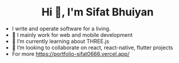 <h1 align="center">Hi 👋, I'm Sifat Bhuiyan</h1>

- I write and operate software for a living.
- 👀 I mainly work for web and mobile development
- 🌱 I’m currently learning about THREE.js
- 💞️ I’m looking to collaborate on react, react-native, flutter projects
- For more https://portfolio-sifat0666.vercel.app/



<!---
sifat0666/sifat0666 is a ✨ special ✨ repository because its `README.md` (this file) appears on your GitHub profile.
You can click the Preview link to take a look at your changes.
--->
<!---

<h1 align="center">📊 GitHub Stats:</h1>

[![](https://visitcount.itsvg.in/api?id=sifat0666&label=Profile%20Views&pretty=false)](https://visitcount.itsvg.in)  <br/>
[![GitHub Streak](https://streak-stats.demolab.com/?user=sifat0666)](https://git.io/streak-stats)

--->
